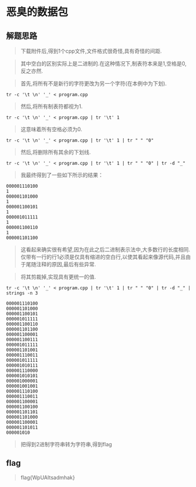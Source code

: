 # 恶臭的数据包

## 解题思路

> 下载附件后,得到1个cpp文件,文件格式很奇怪,具有奇怪的间距.

> 其中空白的区别实际上是二进制的.在这种情况下,制表符本来是1,空格是0,反之亦然.

> 首先,将所有不是新行的字符更改为另一个字符(在本例中为下划).

```
tr -c '\t \n' '_' < program.cpp
```

> 然后,将所有制表符都视为1.

```
tr -c '\t \n' '_' < program.cpp | tr '\t' 1
```

> 这意味着所有空格必须为0.
```
tr -c '\t \n' '_' < program.cpp | tr '\t' 1 | tr " " "0"
```

> 然后,将删除所有其余的下划线.

```
tr -c '\t \n' '_' < program.cpp | tr '\t' 1 | tr " " "0" | tr -d "_"
```

> 我最终得到了一些如下所示的结果：

```
000001110100
1
000001101000
1
000001100101
1
000001011111
1
000001100110
1
000001101100
```

> 这看起来确实很有希望,因为在此之后二进制表示法中,大多数行的长度相同.仅带有一行的行1必须是仅具有缩进的空白行,以使其看起来像源代码,并且由于尾随注释的原因,最后有些异常.

> 将其剪裁掉,实现具有更统一的值.

```
tr -c '\t \n' '_' < program.cpp | tr '\t' 1 | tr " " "0" | tr -d "_" | strings -n 3
```

```
000001110100
000001101000
000001100101
000001011111
000001100110
000001101100
000001100001
000001100111
000001011111
000001101001
000001110011
000001011111
000001010111
000001110000
000001010101
000001000001
000001001001
000001110100
000001110011
000001100001
000001100100
000001101101
000001101000
000001100001
000001101011
000001010
```

> 把得到2进制字符串转为字符串,得到flag

## flag

> flag{WpUAItsadmhak}